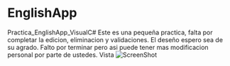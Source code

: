 # EnglishApp
Practica_EnglishApp_VisualC#
Este es una pequeña practica, falta por completar la edicion, eliminacion y validaciones.
El deseño espero sea de su agrado.
Falto por terminar pero asi puede tener mas modificacion personal por parte de ustedes.
Vista
![ScreenShot](https://raw.github.com/Gamas-G/EnglishApp/master/Screen/Pantalla1.png)
